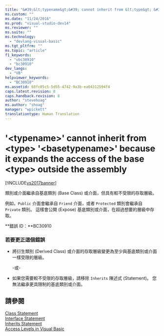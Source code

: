 ```yaml
---
title: "&#39;&lt;typename&gt;&#39; cannot inherit from &lt;type&gt; &#39;&lt;basetypename&gt;&#39; because it expands the access of the base &lt;type&gt; outside the assembly | Microsoft Docs"
ms.custom: ""
ms.date: "11/24/2016"
ms.prod: "visual-studio-dev14"
ms.reviewer: ""
ms.suite: ""
ms.technology: 
  - "devlang-visual-basic"
ms.tgt_pltfrm: ""
ms.topic: "article"
f1_keywords: 
  - "vbc30910"
  - "bc30910"
dev_langs: 
  - "VB"
helpviewer_keywords: 
  - "BC30910"
ms.assetid: 68fc05c5-5d55-4742-9a3b-ea04312594f4
caps.latest.revision: 8
caps.handback.revision: 8
author: "stevehoag"
ms.author: "shoag"
manager: "wpickett"
translationtype: Human Translation
---
```

# &#39;&lt;typename&gt;&#39; cannot inherit from &lt;type&gt; &#39;&lt;basetypename&gt;&#39; because it expands the access of the base &lt;type&gt; outside the assembly
[!INCLUDE[vs2017banner](../../../csharp/includes/vs2017banner.md)]

類別或介面繼承自基底類別 \(Base Class\) 或介面，但具有較不受限的存取層級。  
  
 例如，`Public` 介面會繼承自 `Friend` 介面，或者 `Protected` 類別會繼承自 `Private` 類別。  這樣會公開 \(Expose\) 基底類別或介面，在超過想要的層級中存取。  
  
 **錯誤 ID：**BC30910  
  
### 若要更正這個錯誤  
  
-   將衍生類別 \(Derived Class\) 或介面的存取層級變更為至少與基底類別或介面一樣受限的層級。  
  
     \-或\-  
  
-   如果您需要較不受限的存取層級，請移除 `Inherits` 陳述式 \(Statement\)。  您無法繼承更具限制的基底類別或介面。  
  
## 請參閱  
 [Class Statement](../../../visual-basic/language-reference/statements/class-statement.md)   
 [Interface Statement](../../../visual-basic/language-reference/statements/interface-statement.md)   
 [Inherits Statement](../../../visual-basic/language-reference/statements/inherits-statement.md)   
 [Access Levels in Visual Basic](../../../visual-basic/programming-guide/language-features/declared-elements/access-levels.md)